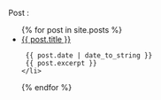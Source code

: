 Post :
<ul>
  {% for post in site.posts %}
    <li>
      <a href="{{ post.url }}">{{ post.title }}</a>

     {{ post.date | date_to_string }}
     {{ post.excerpt }}
    </li>
  {% endfor %}
</ul>
